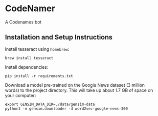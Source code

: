 # CodeNamer
A Codenames bot


## Installation and Setup Instructions
Install tesseract using `homebrew`:
```shell
brew install tesseract
```

Install dependencies:
```shell
pip install -r requirements.txt
```

Download a model pre-trained on the Google News dataset (3 million words) to the project directory. 
This will take up about 1.7 GB of space on your computer:
```shell
export GENSIM_DATA_DIR=./data/gensim-data
python3 -m gensim.downloader -d word2vec-google-news-300
```
